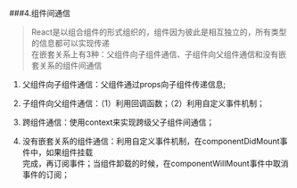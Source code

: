 ###4.组件间通信

>React是以组合组件的形式组织的，组件因为彼此是相互独立的，所有类型的信息都可以实现传递  
>在嵌套关系上有3种：父组件向子组件通信、子组件向父组件通信和没有嵌套关系的组件间通信

1. 父组件向子组件通信：父组件通过props向子组件传递信息;

2. 子组件向父组件通信：（1）利用回调函数；（2）利用自定义事件机制；

3. 跨组件通信：使用context来实现跨级父子组件间通信；

4. 没有嵌套关系的组件通信：利用自定义事件机制，在componentDidMount事件中，如果组件挂载  
   完成，再订阅事件；当组件卸载的时候，在componentWillMount事件中取消事件的订阅；
